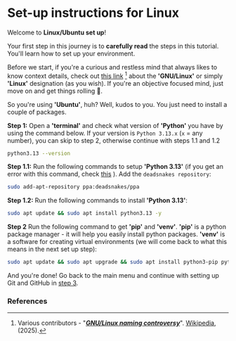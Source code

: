 # Set-up instructions for Linux

Welcome to **Linux/Ubuntu set up**!

Your first step in this journey is to **carefully read** the steps in this tutorial. You'll learn how to set up your environment.

Before we start, if you're a curious and restless mind that always likes to know context details, check out [this link](https://en.wikipedia.org/wiki/GNU/Linux_naming_controversy) [^1] about the **'GNU/Linux'** or simply **'Linux'** designation (as you wish). If you're an objective focused mind, just move on and get things rolling 🙂.

So you're using **'Ubuntu'**, huh? Well, kudos to you. You just need to install a couple of packages.

**Step 1:** Open a **'terminal'** and check what version of **'Python'** you have by using the command below. If your version is `Python 3.13.x` (`x` = any number), you can skip to step 2, otherwise continue with steps 1.1 and 1.2

```bash
python3.13 --version
```

**Step 1.1:** Run the following commands to setup **'Python 3.13'** (if you get an error with this command, check [this](troubleshooting.md#6-when-setting-up-python-38-i-get-an-error)
). Add the `deadsnakes repository`:

```bash
sudo add-apt-repository ppa:deadsnakes/ppa
```

**Step 1.2:** Run the following commands to install **'Python 3.13'**:

```bash
sudo apt update && sudo apt install python3.13 -y
```

**Step 2** Run the following command to get **'pip'** and **'venv'**. **'pip'** is a python package manager - it will help you easily install python packages. **'venv'** is a software for creating virtual environments (we will come back to what this means in the next set up step):

```bash
sudo apt update && sudo apt upgrade && sudo apt install python3-pip python3.13-venv -y
```

And you're done! Go back to the main menu and continue with setting up Git and GitHub in [step 3](README.md#3-setup-git-and-gitHub).

### References

[^1]: Various contributors - "**_[GNU/Linux naming controversy](https://en.wikipedia.org/wiki/GNU/Linux_naming_controversy)_**". [Wikipedia](https://www.wikipedia.org/), (2025).
